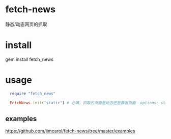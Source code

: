 # fetch-news
静态/动态网页的抓取

# install
gem install fetch_news

# usage
```ruby
  require "fetch_news"

  FetchNews.init("static") # 必填，抓取的页面是动态还是静态页面  options: static/dynamic 
```
## examples
https://github.com/jimcarol/fetch-news/tree/master/examples

